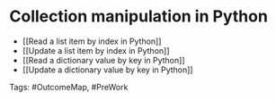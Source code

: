 # Collection manipulation in Python

- [[Read a list item by index in Python]]
- [[Update a list item by index in Python]]
- [[Read a dictionary value by key in Python]]
- [[Update a dictionary value by key in Python]]

Tags: #OutcomeMap, #PreWork 